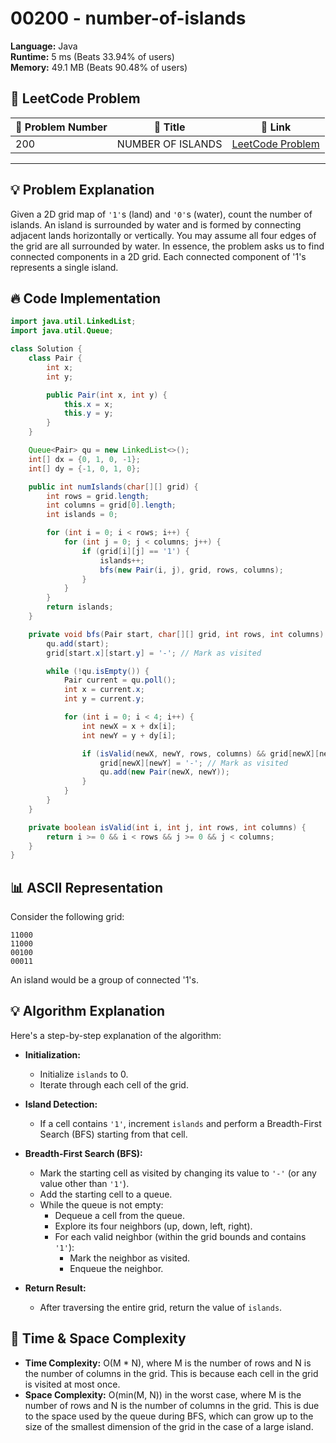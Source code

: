 # 00200 - number-of-islands
    
**Language:** Java  
**Runtime:** 5 ms (Beats 33.94% of users)  
**Memory:** 49.1 MB (Beats 90.48% of users)  

## 📝 **LeetCode Problem**
| 🔢 Problem Number | 📌 Title | 🔗 Link |
|------------------|--------------------------|--------------------------|
| 200 | NUMBER OF ISLANDS | [LeetCode Problem](https://leetcode.com/problems/number-of-islands/) |

---

## 💡 **Problem Explanation**

Given a 2D grid map of `'1'`s (land) and `'0'`s (water), count the number of islands. An island is surrounded by water and is formed by connecting adjacent lands horizontally or vertically. You may assume all four edges of the grid are all surrounded by water. In essence, the problem asks us to find connected components in a 2D grid. Each connected component of '1's represents a single island.

## 🔥 **Code Implementation**

```java
import java.util.LinkedList;
import java.util.Queue;

class Solution {
    class Pair {
        int x;
        int y;

        public Pair(int x, int y) {
            this.x = x;
            this.y = y;
        }
    }

    Queue<Pair> qu = new LinkedList<>();
    int[] dx = {0, 1, 0, -1};
    int[] dy = {-1, 0, 1, 0};

    public int numIslands(char[][] grid) {
        int rows = grid.length;
        int columns = grid[0].length;
        int islands = 0;

        for (int i = 0; i < rows; i++) {
            for (int j = 0; j < columns; j++) {
                if (grid[i][j] == '1') {
                    islands++;
                    bfs(new Pair(i, j), grid, rows, columns);
                }
            }
        }
        return islands;
    }

    private void bfs(Pair start, char[][] grid, int rows, int columns) {
        qu.add(start);
        grid[start.x][start.y] = '-'; // Mark as visited

        while (!qu.isEmpty()) {
            Pair current = qu.poll();
            int x = current.x;
            int y = current.y;

            for (int i = 0; i < 4; i++) {
                int newX = x + dx[i];
                int newY = y + dy[i];

                if (isValid(newX, newY, rows, columns) && grid[newX][newY] == '1') {
                    grid[newX][newY] = '-'; // Mark as visited
                    qu.add(new Pair(newX, newY));
                }
            }
        }
    }

    private boolean isValid(int i, int j, int rows, int columns) {
        return i >= 0 && i < rows && j >= 0 && j < columns;
    }
}
```

## 📊 **ASCII Representation**

Consider the following grid:

```
11000
11000
00100
00011
```

An island would be a group of connected '1's.

## 💡 **Algorithm Explanation**

Here's a step-by-step explanation of the algorithm:

*   **Initialization:**

    *   Initialize `islands` to 0.
    *   Iterate through each cell of the grid.
*   **Island Detection:**

    *   If a cell contains `'1'`, increment `islands` and perform a Breadth-First Search (BFS) starting from that cell.
*   **Breadth-First Search (BFS):**

    *   Mark the starting cell as visited by changing its value to `'-'` (or any value other than `'1'`).
    *   Add the starting cell to a queue.
    *   While the queue is not empty:
        *   Dequeue a cell from the queue.
        *   Explore its four neighbors (up, down, left, right).
        *   For each valid neighbor (within the grid bounds and contains `'1'`):
            *   Mark the neighbor as visited.
            *   Enqueue the neighbor.
*   **Return Result:**

    *   After traversing the entire grid, return the value of `islands`.

## 🚀 **Time & Space Complexity**

*   **Time Complexity:** O(M \* N), where M is the number of rows and N is the number of columns in the grid.  This is because each cell in the grid is visited at most once.
*   **Space Complexity:** O(min(M, N)) in the worst case, where M is the number of rows and N is the number of columns in the grid.  This is due to the space used by the queue during BFS, which can grow up to the size of the smallest dimension of the grid in the case of a large island.
    